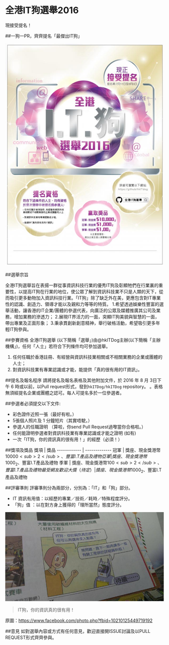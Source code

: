 # 全港IT狗選舉2016
現接受提名！

##一狗一PR，齊齊提名「最傑出IT狗」

![一狗一PR，齊齊提名「最傑出IT狗」！](/images/it_dog_poster.jpg)

##選舉宗旨

全港IT狗選舉旨在表揚一群從事資訊科技行業的優秀IT狗及彰顯牠們在行業裏的重要性，以提高IT狗在行業的地位，使公眾了解到資訊科技業不只是人類的天下，從而吸引更多動物加入資訊科技行業。「IT狗」除了缺乏外在美，更應包含對IT專業性的認識、創造力、領導才能以及親和力等等的特質。
1.希望透過娛樂性豐富的選舉活動，讓香港的IT企業/團體的參選代表，向廣泛的公眾及媒體推廣其公司及業務，增加業務的滲透力；
2.展現IT界活力的一面，突顯IT狗美貌與智慧的一面，帶出專業及正面形象；
3.秉承貫創新創意精神，舉行破格活動，希望吸引更多年輕IT狗參與。

##參賽資格
全港IT狗選舉 (以下簡稱「選舉」)由@hkITDog主辦(以下簡稱「主辦機構」)，任何「人士」若符合下列條件均可參加選舉。

1. 任何任職於香港註冊、有經營與資訊科技業相關或不相關業務的企業或團體的人士；
2. 對資訊科技業有專業認識或才能，能提供「真的很有用的IT資訊」。

##提名及報名程序
請將提名及報名表格及其他附加文件，於 2016 年 8 月 3日下午 6 時或以前，以Pull request形式，發到`hkITDog/hkITDog` repository。 。表格無須經提名企業或團體之認可。每人可提名多於一位參選者。

##參選者必須提交以下文件:
* 彩色證件近照一張（最好有啦。）
* 5張個人照片及 1 分鐘短片（其實唔駛。）
* 參選人的任職證明 （算啦，你send Pull Request過嚟當你合格啦。）
* 任何能證明參選者對資訊科技業有專業認識或才能之證明 (如有)
* 一次「IT狗，你的資訊真的很有用！」的經歷（必須！）

##獎項及獎品
獎項 | 獎品
------------ | -------------
冠軍 | 獎座、現金獎港幣$10000<sub>2</sub>、豐富I.T產品及禮物 
亞軍 | 獎座、現金獎港幣$1000<sub>2</sub>、豐富I.T產品及禮物
季軍 | 獎座、現金獎港幣$100<sub>2</sub>、豐富I.T產品及禮物
最受網友歡迎大獎（待定）| 獎座、現金獎港幣$1000<sub>2</sub>、豐富I.T產品及禮物

##評審準則
評審準則分為兩部分，分別為：「IT」和「狗」部分。
* IT 資訊有用值：以經歷的專業／技術／耗時／特殊程度評分。
* 「狗」值 ：以在對方身上獲得的「理所當然」態度評分。

![IT狗，你的資訊真的很有用！](/images/it_dog_selfie.jpg)
> IT狗，你的資訊真的很有用！

原圖：https://www.facebook.com/photo.php?fbid=10210125449719192


##意見
如對選舉內容或方式有任何意見，歡迎直接開ISSUE討論及以PULL REQUEST形式齊齊參與。
